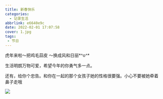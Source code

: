 ```yaml
---
title: 新春快乐
categories:
  - 记录生活
abbrlink: e6640e9c
date: 2022-02-01 17:07:58
cover: 1.jpg
tags:
 - 节日
---
```



虎年来啦～把鸡毛蒜皮 ～换成风和日丽*^o^*

生活明朗万物可爱，希望今年的你勇气多一点。

还有，给你个忠告。和你在一起的那个女孩子她的性格很要强。小心不要被她牵着鼻子走哦​

![](1.jpg)